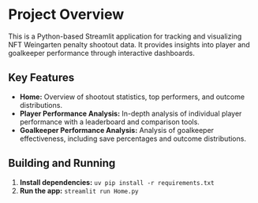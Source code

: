 # Project Overview

This is a Python-based Streamlit application for tracking and visualizing NFT Weingarten penalty shootout data. It provides insights into player and goalkeeper performance through interactive dashboards.

## Key Features

*   **Home:** Overview of shootout statistics, top performers, and outcome distributions.
*   **Player Performance Analysis:** In-depth analysis of individual player performance with a leaderboard and comparison tools.
*   **Goalkeeper Performance Analysis:** Analysis of goalkeeper effectiveness, including save percentages and outcome distributions.

## Building and Running

1.  **Install dependencies:** `uv pip install -r requirements.txt`
2.  **Run the app:** `streamlit run Home.py`
